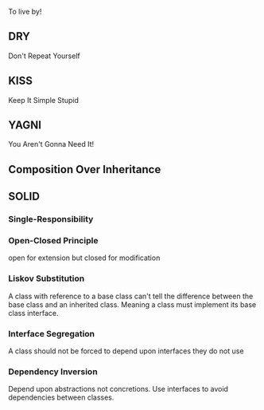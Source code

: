 To live by!
## DRY
Don't Repeat Yourself
## KISS
Keep It Simple Stupid
## YAGNI
You Aren't Gonna Need It!
## Composition Over Inheritance
## SOLID
### Single-Responsibility
### Open-Closed Principle
open for extension but closed for modification
### Liskov Substitution
A class with reference to a base class can't tell the difference between the base class and an inherited class. Meaning a class must implement its base class interface.
### Interface Segregation
A class should not be forced to depend upon interfaces they do not use
### Dependency Inversion
Depend upon abstractions not concretions. Use interfaces to avoid dependencies between classes.